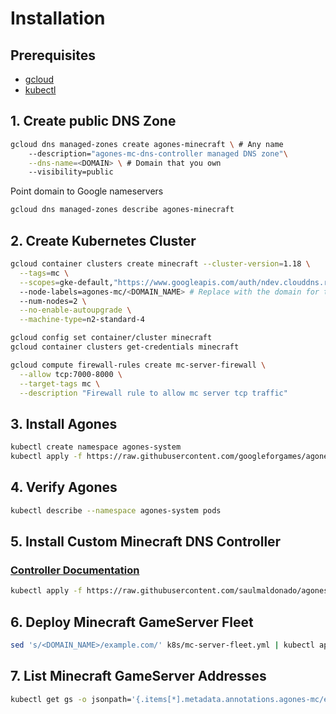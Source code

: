 # Installation

## Prerequisites

- [gcloud](https://cloud.google.com/sdk/docs/install)
- [kubectl](https://kubernetes.io/docs/tasks/tools/included/install-kubectl-gcloud/)

## 1. Create public DNS Zone

```sh
gcloud dns managed-zones create agones-minecraft \ # Any name
    --description="agones-mc-dns-controller managed DNS zone"\
    --dns-name=<DOMAIN> \ # Domain that you own
    --visibility=public
```

Point domain to Google nameservers

```sh
gcloud dns managed-zones describe agones-minecraft
```

## 2. Create Kubernetes Cluster

```sh
gcloud container clusters create minecraft --cluster-version=1.18 \
  --tags=mc \
  --scopes=gke-default,"https://www.googleapis.com/auth/ndev.clouddns.readwrite" \ # GKE scope needed for Cloud DNS
  --node-labels=agones-mc/<DOMAIN_NAME> # Replace with the domain for the zone that the controller will manage
  --num-nodes=2 \
  --no-enable-autoupgrade \
  --machine-type=n2-standard-4
```

```sh
gcloud config set container/cluster minecraft
gcloud container clusters get-credentials minecraft
```

```sh
gcloud compute firewall-rules create mc-server-firewall \
  --allow tcp:7000-8000 \
  --target-tags mc \
  --description "Firewall rule to allow mc server tcp traffic"
```

## 3. Install Agones

```sh
kubectl create namespace agones-system
kubectl apply -f https://raw.githubusercontent.com/googleforgames/agones/release-1.13.0/install/yaml/install.yaml
```

## 4. Verify Agones

```sh
kubectl describe --namespace agones-system pods
```

## 5. Install Custom Minecraft DNS Controller

### [Controller Documentation](./controller)

```sh
kubectl apply -f https://raw.githubusercontent.com/saulmaldonado/agones-minecraft/main/k8s/agones-mc-dns-controller.yaml
```

## 6. Deploy Minecraft GameServer Fleet

```sh
sed 's/<DOMAIN_NAME>/example.com/' k8s/mc-server-fleet.yml | kubectl apply -f - # replace 'example.com' with the domain you will be using
```

## 7. List Minecraft GameServer Addresses

```sh
kubectl get gs -o jsonpath='{.items[*].metadata.annotations.agones-mc/externalDNS}'
```
